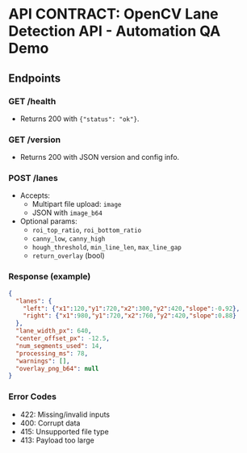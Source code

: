 # API CONTRACT: OpenCV Lane Detection API - Automation QA Demo

## Endpoints

### GET /health
- Returns 200 with `{"status": "ok"}`.

### GET /version
- Returns 200 with JSON version and config info.

### POST /lanes
- Accepts:
  - Multipart file upload: `image`
  - JSON with `image_b64`
- Optional params:
  - `roi_top_ratio`, `roi_bottom_ratio`
  - `canny_low`, `canny_high`
  - `hough_threshold`, `min_line_len`, `max_line_gap`
  - `return_overlay` (bool)

### Response (example)
```json
{
  "lanes": {
    "left": {"x1":120,"y1":720,"x2":300,"y2":420,"slope":-0.92},
    "right": {"x1":980,"y1":720,"x2":760,"y2":420,"slope":0.88}
  },
  "lane_width_px": 640,
  "center_offset_px": -12.5,
  "num_segments_used": 14,
  "processing_ms": 78,
  "warnings": [],
  "overlay_png_b64": null
}
```

### Error Codes
- 422: Missing/invalid inputs
- 400: Corrupt data
- 415: Unsupported file type
- 413: Payload too large

